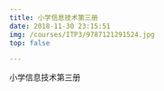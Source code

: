 ```yaml
---
title: 小学信息技术第三册
date: 2018-11-30 23:15:51
img: /courses/ITP3/9787121291524.jpg
top: false

---
```

小学信息技术第三册


<!-- more -->
